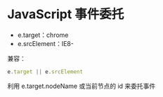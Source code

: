 # JavaScript 事件委托

- e.target：chrome
- e.srcElement：IE8-

兼容：

```js
e.target || e.srcElement
```

利用 e.target.nodeName 或当前节点的 id 来委托事件
